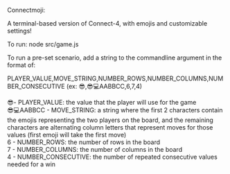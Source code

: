 Connectmoji:

A terminal-based version of Connect-4, with emojis and customizable settings!

To run: node src/game.js

To run a pre-set scenario, add a string to the commandline argument in the format of: 

PLAYER_VALUE,MOVE_STRING,NUMBER_ROWS,NUMBER_COLUMNS,NUMBER_CONSECUTIVE (ex: 😎,😎💻AABBCC,6,7,4)  

😎- PLAYER_VALUE: the value that the player will use for the game  
😎💻AABBCC - MOVE_STRING: a string where the first 2 characters contain the emojis representing the two players on the board, and the remaining characters are alternating column letters that represent moves for those values (first emoji will take the first move)  
6 - NUMBER_ROWS: the number of rows in the board  
7 - NUMBER_COLUMNS: the number of columns in the board  
4 - NUMBER_CONSECUTIVE: the number of repeated consecutive values needed for a win  
